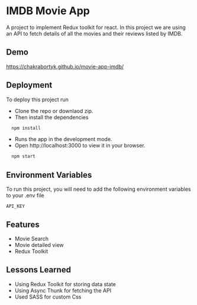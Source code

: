 # IMDB Movie App

A project to implement Redux toolkit for react. In this project we are using an API to fetch details of all the movies and their reviews listed by IMDB.

## Demo

https://chakrabortyk.github.io/movie-app-imdb/

## Deployment

To deploy this project run

- Clone the repo or downlaod zip.
- Then install the dependencies

```bash
  npm install
```

- Runs the app in the development mode.
- Open http://localhost:3000 to view it in your browser.

```bash
  npm start
```

## Environment Variables

To run this project, you will need to add the following environment variables to your .env file

`API_KEY`

## Features

- Movie Search
- Movie detailed view
- Redux Toolkit

## Lessons Learned

- Using Redux Toolkit for storing data state
- Using Async Thunk for fetching the API
- Used SASS for custom Css
